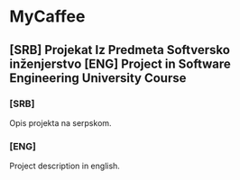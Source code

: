 # MyCaffee

## [SRB] Projekat Iz Predmeta Softversko inženjerstvo [ENG] Project in Software Engineering University Course

### [SRB]
Opis projekta na serpskom.

### [ENG]
Project description in english.